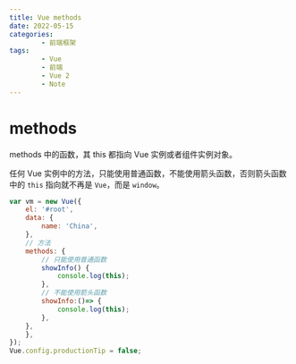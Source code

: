 ```yaml
---
title: Vue methods
date: 2022-05-15
categories:
        - 前端框架
tags:
        - Vue
        - 前端
        - Vue 2
        - Note
---
```


# methods

methods 中的函数，其 this 都指向 Vue 实例或者组件实例对象。

任何 Vue 实例中的方法，只能使用普通函数，不能使用箭头函数，否则箭头函数中的 `this` 指向就不再是 `Vue`，而是 `window`。

```js
var vm = new Vue({
	el: '#root',
	data: {
		name: 'China',
	},
    // 方法
	methods: {
        // 只能使用普通函数
		showInfo() {
			console.log(this);
		},
        // 不能使用箭头函数
        showInfo:()=> {
			console.log(this);
		},
	},
	},
});
Vue.config.productionTip = false;

```

